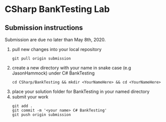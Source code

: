 # CSharp BankTesting Lab

## Submission instructions

Submission are due no later than May 8th, 2020.

1. pull new changes into your local repository
   ```
   git pull origin submission
   ```
2. create a new directory with your name in snake case (e.g JasonHammock) under C# BankTesting
   ```
   cd CSharp/BankTesting && mkdir <YourNameHere> && cd <YourNameHere>
   ```
3. place your solution folder for BankTesting in your named directory
4. submit your work
   ```
   git add .
   git commit -m '<your name> C# BankTesting'
   git push origin submission
   ```
